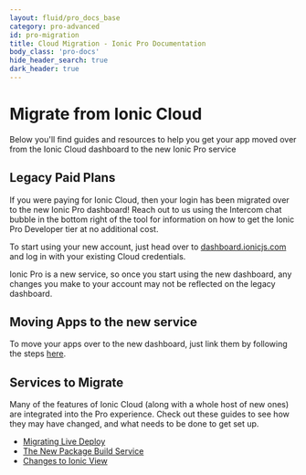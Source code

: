 ```yaml
---
layout: fluid/pro_docs_base
category: pro-advanced
id: pro-migration
title: Cloud Migration - Ionic Pro Documentation
body_class: 'pro-docs'
hide_header_search: true
dark_header: true
---
```


# Migrate from Ionic Cloud

Below you'll find guides and resources to help you get your app moved over from the Ionic Cloud dashboard to the new Ionic Pro service

## Legacy Paid Plans

If you were paying for Ionic Cloud, then your login has been migrated over to the new Ionic Pro dashboard! Reach out to us using the Intercom chat bubble in the bottom right of the tool for information on how to get the Ionic Pro Developer tier at no additional cost.

To start using your new account, just head over to [dashboard.ionicjs.com](https://dashboard.ionicjs.com/apps) and log in with your existing Cloud credentials.

<p class="paid-notice">
  Ionic Pro is a new service, so once you start using the new dashboard, any changes you make to your account may not be reflected on the legacy dashboard.
</p>

## Moving Apps to the new service

To move your apps over to the new dashboard, just link them by following the steps [here](/docs/pro/getting-started.html#linking-an-existing-app).

## Services to Migrate

Many of the features of Ionic Cloud (along with a whole host of new ones) are integrated into the Pro experience.  Check out these guides to see how they may have changed, and what needs to be done to get set up.

* [Migrating Live Deploy](/docs/pro/migration/live-deploy.html)
* [The New Package Build Service](/docs/pro/migration/package.html)
* [Changes to Ionic View](/docs/pro/migration/view.html)
